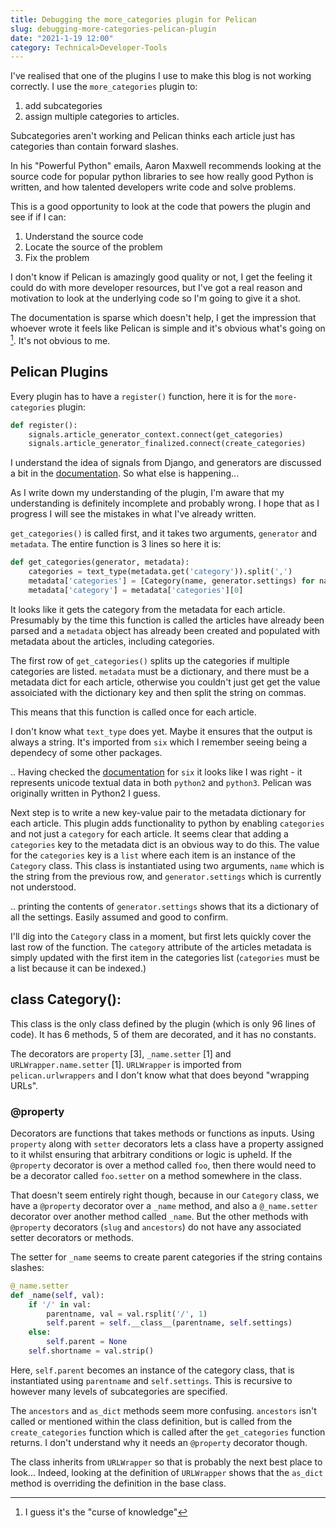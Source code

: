 ```yaml
---
title: Debugging the more_categories plugin for Pelican
slug: debugging-more-categories-pelican-plugin
date: "2021-1-19 12:00"
category: Technical>Developer-Tools
---
```


I've realised that one of the plugins I use to make this blog is not working
correctly. I use the `more_categories` plugin to:

1. add subcategories
2. assign multiple categories to articles.

Subcategories aren't working and Pelican thinks each article just has
categories than contain forward slashes.

In his "Powerful Python" emails, Aaron Maxwell recommends looking at the source
code for popular python libraries to see how really good Python is written, and
how talented developers write code and solve problems.

This is a good opportunity to look at the code that powers the plugin and see
if if I can:

1. Understand the source code
2. Locate the source of the problem
3. Fix the problem

I don't know if Pelican is amazingly good quality or not, I get the feeling it
could do with more developer resources, but I've got a real reason and
motivation to look at the underlying code so I'm going to give it a shot.

The documentation is sparse which doesn't help, I get the impression that
whoever wrote it feels like Pelican is simple and it's obvious what's going on
[^1]. It's not obvious to me.

## Pelican Plugins

Every plugin has to have a `register()` function, here it is for the
`more-categories` plugin:

```python
def register():
    signals.article_generator_context.connect(get_categories)
    signals.article_generator_finalized.connect(create_categories)
```

I understand the idea of signals from Django, and generators are discussed a
bit in the [documentation](https://docs.getpelican.com/en/latest/internals.html#how-to-implement-a-new-generator). So what else is happening...

As I write down my understanding of the plugin, I'm aware that my understanding
is definitely incomplete and probably wrong. I hope that as I progress I will
see the mistakes in what I've already written.

`get_categories()` is called first, and it takes two arguments, `generator` and
`metadata`. The entire function is 3 lines so here it is:

```python
def get_categories(generator, metadata):
    categories = text_type(metadata.get('category')).split(',')
    metadata['categories'] = [Category(name, generator.settings) for name in categories]
    metadata['category'] = metadata['categories'][0]
```

It looks like it gets the category from the metadata for each article.
Presumably by the time this function is called the articles have already been
parsed and a `metadata` object has already been created and populated with
metadata about the articles, including categories.

The first row of `get_categories()` splits up the categories if multiple
categories are listed. `metadata` must be a dictionary, and there must be a
metadata dict for each article, otherwise you couldn't just get get the value
assoiciated with the dictionary key and then split the string on commas.

This means that this function is called once for each article.

I don't know what `text_type` does yet. Maybe it ensures that the output is
always a string. It's imported from `six` which I remember seeing being a
dependecy of some other packages.

.. Having checked the
[documentation](https://six.readthedocs.io/#six.text_type) for `six` it looks like I was
right - it represents unicode textual data in both `python2` and `python3`.
Pelican was originally written in Python2 I guess.

Next step is to write a new key-value pair to the metadata dictionary for each
article. This plugin adds functionality to python by enabling `categories`
and not just a `category` for each article. It seems clear that adding a
`categories` key to the metadata dict is an obvious way to do this. The value
for the `categories` key is a `list` where each item is an instance of the
`Category` class. This class is instantiated using two arguments, `name` which
is the string from the previous row, and `generator.settings` which is
currently not understood.

.. printing the contents of `generator.settings` shows that its a dictionary of
all the settings. Easily assumed and good to confirm.

I'll dig into the `Category` class in a moment, but first lets quickly cover
the last row of the function. The `category` attribute of the articles metadata
is simply updated with the first item in the categories list (`categories`
must be a list because it can be indexed.)

## class Category():

This class is the only class defined by the plugin (which is only 96 lines of
code). It has 6 methods, 5 of them are decorated, and it has no constants.

The decorators are `property` [3], `_name.setter` [1] and `URLWrapper.name.setter` [1].
`URLWrapper` is imported from `pelican.urlwrappers` and I don't know what that
does beyond "wrapping URLs".

### @property

Decorators are functions that takes methods or functions as inputs. Using
`property` along with `setter` decorators lets a class have a property assigned
to it whilst ensuring that arbitrary conditions or logic is upheld. If the `@property`
decorator is over a method called `foo`, then there would need to be a
decorator called `foo.setter` on a method somewhere in the class.

That doesn't seem entirely right though, because in our `Category` class, we
have a `@property` decorator over a `_name` method, and also a `@_name.setter`
decorator over another method called `_name`. But the other methods with
`@property` decorators (`slug` and `ancestors`) do not have any associated setter
decorators or methods.

The setter for `_name` seems to create parent categories if the string contains
slashes:

```python
@_name.setter
def _name(self, val):
    if '/' in val:
        parentname, val = val.rsplit('/', 1)
        self.parent = self.__class__(parentname, self.settings)
    else:
        self.parent = None
    self.shortname = val.strip()
```

Here, `self.parent` becomes an instance of the category class, that is
instantiated using `parentname` and `self.settings`. This is recursive to
however many levels of subcategories are specified.

The `ancestors` and `as_dict` methods seem more confusing. `ancestors` isn't
called or mentioned within the class definition, but is called from the
`create_categories` function which is called after the `get_categories`
function returns. I don't understand why it needs an `@property` decorator
though.

The class inherits from `URLWrapper` so that is probably the next best place to
look... Indeed, looking at the definition of `URLWrapper` shows that the
`as_dict` method is overriding the definition in the base class.

[^1]: I guess it's the "curse of knowledge"
